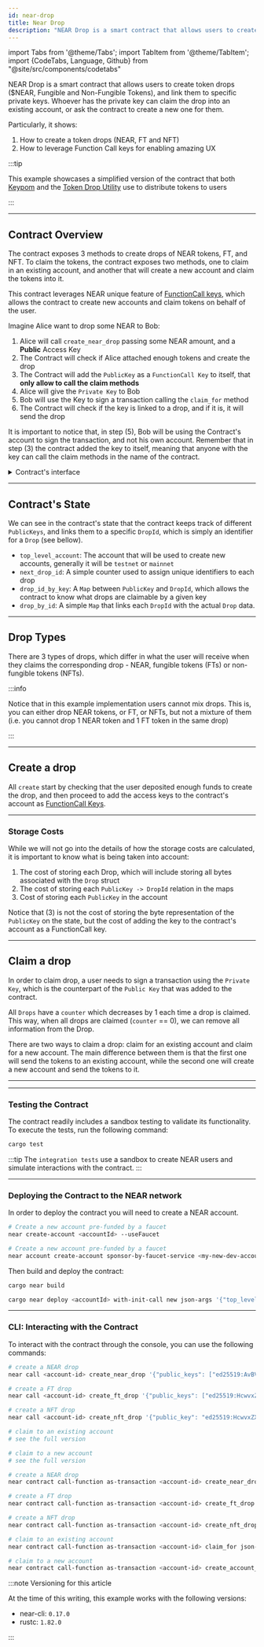```yaml
---
id: near-drop
title: Near Drop
description: "NEAR Drop is a smart contract that allows users to create token drops ($NEAR, Fungible and Non-Fungible Tokens), and link them to specific private keys. Whoever has the private key can claim the drop into an existing account, or ask the contract to create a new one for them."
---
```


import Tabs from '@theme/Tabs';
import TabItem from '@theme/TabItem';
import {CodeTabs, Language, Github} from "@site/src/components/codetabs"

NEAR Drop is a smart contract that allows users to create token drops ($NEAR, Fungible and Non-Fungible Tokens), and link them to specific private keys. Whoever has the private key can claim the drop into an existing account, or ask the contract to create a new one for them.

Particularly, it shows:

1. How to create a token drops (NEAR, FT and NFT)
2. How to leverage Function Call keys for enabling amazing UX

:::tip

This example showcases a simplified version of the contract that both [Keypom](https://keypom.xyz/) and the [Token Drop Utility](https://dev.near.org/tools?tab=linkdrops) use to distribute tokens to users

:::

---

## Contract Overview

The contract exposes 3 methods to create drops of NEAR tokens, FT, and NFT. To claim the tokens, the contract exposes two methods, one to claim in an existing account, and another that will create a new account and claim the tokens into it.

This contract leverages NEAR unique feature of [FunctionCall keys](../../protocol/access-keys.md), which allows the contract to create new accounts and claim tokens on behalf of the user.

Imagine Alice want to drop some NEAR to Bob:

1. Alice will call `create_near_drop` passing some NEAR amount, and a **Public** Access Key
2. The Contract will check if Alice attached enough tokens and create the drop
3. The Contract will add the `PublicKey` as a `FunctionCall Key` to itself, that **only allow to call the claim methods**
4. Alice will give the `Private Key` to Bob
5. Bob will use the Key to sign a transaction calling the `claim_for` method
6. The Contract will check if the key is linked to a drop, and if it is, it will send the drop

It is important to notice that, in step (5), Bob will be using the Contract's account to sign the transaction, and not his own account. Remember that in step (3) the contract added the key to itself, meaning that anyone with the key can call the claim methods in the name of the contract.

<details>

<summary>Contract's interface</summary>

#### `create_near_drop(public_keys, amount_per_drop)`
Creates `#public_keys` drops, each with `amount_per_drop` NEAR tokens on them

#### `create_ft_drop(public_keys, ft_contract, amount_per_drop)`
Creates `#public_keys` drops, each with `amount_per_drop` FT tokens, corresponding to the `ft_contract`

#### `create_nft_drop(public_key, nft_contract)`
Creates a drop with an NFT token, which will come from the `nft_contract`

#### `claim_for(account_id)`
Claims a drop, which will be sent to the existing `account_id`

#### `create_account_and_claim(account_id)`
Creates the `account_id`, and then drops the tokens into it

</details>

---

## Contract's State

We can see in the contract's state that the contract keeps track of different `PublicKeys`, and links them to a specific `DropId`, which is simply an identifier for a `Drop` (see bellow). 

- `top_level_account`: The account that will be used to create new accounts, generally it will be `testnet` or `mainnet`
- `next_drop_id`: A simple counter used to assign unique identifiers to each drop
- `drop_id_by_key`: A `Map` between `PublicKey` and `DropId`, which allows the contract to know what drops are claimable by a given key
- `drop_by_id`: A simple `Map` that links each `DropId` with the actual `Drop` data.

<Github fname="lib.rs" language="rust"
      url="https://github.com/near-examples/near-drop/blob/main/src/lib.rs"
      start="22" end="29" />

---

## Drop Types

There are 3 types of drops, which differ in what the user will receive when they claims the corresponding drop - NEAR, fungible tokens (FTs) or non-fungible tokens (NFTs).

<Language value="rust" language="rust">
<Github fname="drop_types.rs"
  url="https://github.com/near-examples/near-drop/blob/main/src/drop_types.rs"
  start="8" end="16" />
<Github fname="near_drop.rs"
  url="https://github.com/near-examples/near-drop/blob/main/src/near_drop.rs"
  start="9" end="16" />
<Github fname="ft_drop.rs"
  url="https://github.com/near-examples/near-drop/blob/main/src/ft_drop.rs"
  start="16" end="24" />
<Github fname="nft_drop.rs"
  url="https://github.com/near-examples/near-drop/blob/main/src/nft_drop.rs"
  start="15" end="22" />
</Language>

:::info

Notice that in this example implementation users cannot mix drops. This is, you can either drop NEAR tokens, or FT, or NFTs, but not a mixture of them (i.e. you cannot drop 1 NEAR token and 1 FT token in the same drop)

:::

---

## Create a drop

All `create` start by checking that the user deposited enough funds to create the drop, and then proceed to add the access keys to the contract's account as [FunctionCall Keys](../../protocol/access-keys.md).

<Tabs>

  <TabItem value="NEAR" label="NEAR Drop">
    <Language value="rust" language="rust">
      <Github fname="create_near_drop"
        url="https://github.com/near-examples/near-drop/blob/main/src/lib.rs"
        start="44" end="66" />
      <Github fname="near_drop"
        url="https://github.com/near-examples/near-drop/blob/main/src/near_drop.rs"
        start="63" end="95" />
    </Language>
  </TabItem>
  <TabItem value="FT" label="FT Drop">
    <Language value="rust" language="rust">
      <Github fname="create_ft_drop"
        url="https://github.com/near-examples/near-drop/blob/main/src/lib.rs"
        start="68" end="89" />
      <Github fname="ft_drop"
        url="https://github.com/near-examples/near-drop/blob/main/src/ft_drop.rs"
        start="108" end="142" />
    </Language>
  </TabItem>
  <TabItem value="NFT" label="NFT Drop">
    <Language value="rust" language="rust">
      <Github fname="create_nft_drop"
        url="https://github.com/near-examples/near-drop/blob/main/src/lib.rs"
        start="91" end="103" />
      <Github fname="nft_drop"
        url="https://github.com/near-examples/near-drop/blob/main/src/nft_drop.rs"
        start="80" end="106" />
    </Language>
  </TabItem>
</Tabs>

<hr class="subsection" />

### Storage Costs

While we will not go into the details of how the storage costs are calculated, it is important to know what is being taken into account:

1. The cost of storing each Drop, which will include storing all bytes associated with the `Drop` struct
2. The cost of storing each `PublicKey -> DropId` relation in the maps
3. Cost of storing each `PublicKey` in the account

Notice that (3) is not the cost of storing the byte representation of the `PublicKey` on the state, but the cost of adding the key to the contract's account as a FunctionCall key.

---

## Claim a drop

In order to claim drop, a user needs to sign a transaction using the `Private Key`, which is the counterpart of the `Public Key` that was added to the contract.

All `Drops` have a `counter` which decreases by 1 each time a drop is claimed. This way, when all drops are claimed (`counter` == 0), we can remove all information from the Drop.

There are two ways to claim a drop: claim for an existing account and claim for a new account. The main difference between them is that the first one will send the tokens to an existing account, while the second one will create a new account and send the tokens to it.

<hr class="subsection" />

<Tabs>
  <TabItem value="existing" label="Existing Account">
    <Language value="rust" language="rust">
      <Github fname="claim_for"
        url="https://github.com/near-examples/near-drop/blob/main/src/claim.rs"
        start="11" end="14" />
      <Github fname="internal_claim"
        url="https://github.com/near-examples/near-drop/blob/main/src/claim.rs"
        start="58" end="85" />
    </Language>
  </TabItem>
  <TabItem value="new" label="New Account">
    <Language value="rust" language="rust">
      <Github fname="create_account_and_claim"
        url="https://github.com/near-examples/near-drop/blob/main/src/claim.rs"
        start="16" end="41" />
      <Github fname="resolve_account_create"
        url="https://github.com/near-examples/near-drop/blob/main/src/claim.rs"
        start="43" end="56" />
      <Github fname="internal_claim"
        url="https://github.com/near-examples/near-drop/blob/main/src/claim.rs"
        start="58" end="85" />
    </Language>
  </TabItem>
</Tabs>

---

### Testing the Contract

The contract readily includes a sandbox testing to validate its functionality. To execute the tests, run the following command:

<Tabs groupId="code-tabs">
  <TabItem value="rust" label="🦀 Rust">
  
  ```bash
  cargo test
  ```

  </TabItem>
</Tabs>

:::tip
The `integration tests` use a sandbox to create NEAR users and simulate interactions with the contract.
:::

---

### Deploying the Contract to the NEAR network

In order to deploy the contract you will need to create a NEAR account.

<Tabs groupId="cli-tabs">
  <TabItem value="short" label="Short">

  ```bash
  # Create a new account pre-funded by a faucet
  near create-account <accountId> --useFaucet
  ```
  </TabItem>

  <TabItem value="full" label="Full">

  ```bash
  # Create a new account pre-funded by a faucet
  near account create-account sponsor-by-faucet-service <my-new-dev-account>.testnet autogenerate-new-keypair save-to-keychain network-config testnet create
  ```
  </TabItem>
</Tabs>

Then build and deploy the contract:

```bash
cargo near build

cargo near deploy <accountId> with-init-call new json-args '{"top_level_account": "testnet"}' prepaid-gas '100.0 Tgas' attached-deposit '0 NEAR' network-config testnet sign-with-keychain send
```

---

### CLI: Interacting with the Contract

To interact with the contract through the console, you can use the following commands:

<Tabs groupId="cli-tabs">
  <TabItem value="short" label="Short">
  
  ```bash
  # create a NEAR drop
  near call <account-id> create_near_drop '{"public_keys": ["ed25519:AvBVZDQrg8pCpEDFUpgeLYLRGUW8s5h57NGhb1Tc4H5q", "ed25519:4FMNvbvU4epP3HL9mRRefsJ2tMECvNLfAYDa9h8eUEa4"], "amount_per_drop": "10000000000000000000000"}' --accountId <account-id> --deposit 1 --gas 100000000000000

  # create a FT drop
  near call <account-id> create_ft_drop '{"public_keys": ["ed25519:HcwvxZXSCX341Pe4vo9FLTzoRab9N8MWGZ2isxZjk1b8", "ed25519:5oN7Yk7FKQMKpuP4aroWgNoFfVDLnY3zmRnqYk9fuEvR"], "amount_per_drop": "1", "ft_contract": "<ft-contract-account-id>"}' --accountId <account-id> --gas 100000000000000

  # create a NFT drop
  near call <account-id> create_nft_drop '{"public_key": "ed25519:HcwvxZXSCX341Pe4vo9FLTzoRab9N8MWGZ2isxZjk1b8", "nft_contract": "<nft-contract-account-id>"}' --accountId <account-id> --gas 100000000000000
  
  # claim to an existing account
  # see the full version

  # claim to a new account
  # see the full version
  ```
  </TabItem>

  <TabItem value="full" label="Full">
  
  ```bash
  # create a NEAR drop
  near contract call-function as-transaction <account-id> create_near_drop json-args '{"public_keys": ["ed25519:AvBVZDQrg8pCpEDFUpgeLYLRGUW8s5h57NGhb1Tc4H5q", "ed25519:4FMNvbvU4epP3HL9mRRefsJ2tMECvNLfAYDa9h8eUEa4"], "amount_per_drop": "10000000000000000000000"}' prepaid-gas '100.0 Tgas' attached-deposit '1 NEAR' sign-as <account-id> network-config testnet sign-with-keychain send

  # create a FT drop
  near contract call-function as-transaction <account-id> create_ft_drop json-args '{"public_keys": ["ed25519:HcwvxZXSCX341Pe4vo9FLTzoRab9N8MWGZ2isxZjk1b8", "ed25519:5oN7Yk7FKQMKpuP4aroWgNoFfVDLnY3zmRnqYk9fuEvR"], "amount_per_drop": "1", "ft_contract": "<ft-contract-account-id>"}' prepaid-gas '100.0 Tgas' attached-deposit '0 NEAR' sign-as <account-id> network-config testnet sign-with-keychain send

  # create a NFT drop
  near contract call-function as-transaction <account-id> create_nft_drop json-args '{"public_key": "ed25519:HcwvxZXSCX341Pe4vo9FLTzoRab9N8MWGZ2isxZjk1b8", "nft_contract": "<nft-contract-account-id>"}' prepaid-gas '100.0 Tgas' attached-deposit '0 NEAR' sign-as <account-id> network-config testnet sign-with-keychain send

  # claim to an existing account
  near contract call-function as-transaction <account-id> claim_for json-args '{"account_id": "<claimer-account-id>"}' prepaid-gas '30.0 Tgas' attached-deposit '0 NEAR' sign-as <account-id> network-config testnet sign-with-plaintext-private-key --signer-public-key ed25519:AvBVZDQrg8pCpEDFUpgeLYLRGUW8s5h57NGhb1Tc4H5q --signer-private-key ed25519:3yVFxYtyk7ZKEMshioC3BofK8zu2q6Y5hhMKHcV41p5QchFdQRzHYUugsoLtqV3Lj4zURGYnHqMqt7zhZZ2QhdgB send

  # claim to a new account
  near contract call-function as-transaction <account-id> create_account_and_claim json-args '{"account_id": "<claimer-account-id>"}' prepaid-gas '100.0 Tgas' attached-deposit '0 NEAR' sign-as <account-id> network-config testnet sign-with-plaintext-private-key --signer-public-key ed25519:4FMNvbvU4epP3HL9mRRefsJ2tMECvNLfAYDa9h8eUEa4 --signer-private-key ed25519:2xZcegrZvP52VrhehvApnx4McL85hcSBq1JETJrjuESC6v6TwTcr4VVdzxaCReyMCJvx9V4X1ppv8cFFeQZ6hJzU send
  ```
  </TabItem>
</Tabs>

:::note Versioning for this article

At the time of this writing, this example works with the following versions:

- near-cli: `0.17.0`
- rustc: `1.82.0`

:::